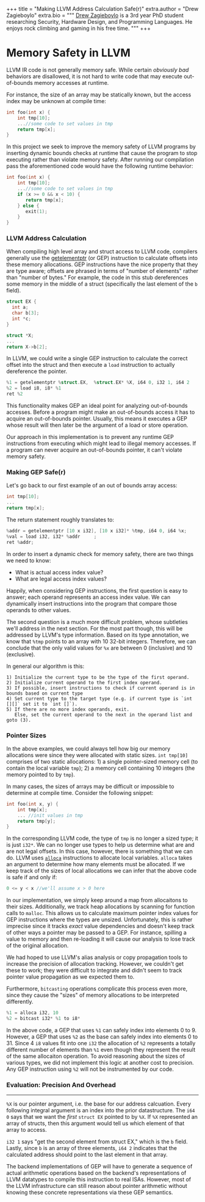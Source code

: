 +++
title = "Making LLVM Address Calculation Safe(r)"
extra.author = "Drew Zagieboylo"
extra.bio = """
  [Drew Zagieboylo](https://www.cs.cornell.edu/~dzag/) is a 3rd year PhD student researching Security, Hardware Design, and Programming Languages. He enjoys rock climbing and gaming in his free time.
"""
+++

# Memory Safety in LLVM

LLVM IR code is not generally memory safe.
While certain *obviously bad* behaviors are
disallowed, it is not hard to write code that
may execute out-of-bounds memory accesses at runtime.

For instance, the size of an
array may be statically known,
but the access index may be unknown at compile time:

```C
int foo(int x) {
    int tmp[10];
    ...//some code to set values in tmp
    return tmp[x];
}
```
In this project we seek to improve the memory
safety of LLVM programs by inserting dynamic bounds
checks at runtime that cause the program to stop
executing rather than violate memory safety.
After running our compilation pass the aforementioned
code would have the following runtime behavior:

```C
int foo(int x) {
    int tmp[10];
    ...//some code to set values in tmp
    if (x >= 0 && x < 10) {
       return tmp[x];
    } else {
       exit(1);
    }
}
```
### LLVM Address Calculation

When compiling high level array and struct access to LLVM code, compilers
generally use the [getelementptr](https://llvm.org/docs/GetElementPtr.html)
(or GEP) instruction to calculate offsets into these memory allocations.
GEP instructions have the nice property that they are type aware; offsets are phrased
in terms of "number of elements" rather than "number of bytes."
For example, the code in this stub dereferences some memory in
the middle of a struct (specifically the last element of the `b` field).

```C
struct EX {
  int a;
  char b[3];
  int *c;
}

struct *X;
...
return X->b[2];
```

In LLVM, we could write a single GEP instruction to calculate
the correct offset into the struct and then execute a `load` instruction
to actually dereference the pointer.

```C
%1 = getelementptr %struct.EX,  %struct.EX* %X, i64 0, i32 1, i64 2
%2 = load i8, i8* %1
ret %2
```

This functionality makes GEP an ideal point for analyzing out-of-bounds accesses.
Before a program might make an out-of-bounds access it has to
acquire an out-of-bounds pointer. Usually, this means it
executes a GEP whose result will then later be the argument of a
load or store operation.

Our approach in this implementation is to prevent any
runtime GEP instructions from executing which might lead to
illegal memory accesses. If a program can never acquire
an out-of-bounds pointer, it can't violate memory safety.

### Making GEP Safe(r)

Let's go back to our first example of an out of bounds array access:

```C
int tmp[10];
...
return tmp[x];
```

The return statement roughly translates to:

```C
%addr = getelementptr [10 x i32], [10 x i32]* %tmp, i64 0, i64 %x;
%val = load i32, i32* %addr     ;
ret %addr;
```

In order to insert a dynamic check for memory safety, there
are two things we need to know:

 - What is actual access index value?
 - What are legal access index values?

Happily, when considering GEP instructions, the first question is easy
to answer; each operand represents an access index
value. We can dynamically insert instructions into the program that compare
those operands to other values.

The second question is a much more difficult problem,
whose subtleties we'll address in the next section.
For the most part though, this will be addressed by LLVM's type
information. Based on its type annotation, we know
 that `%tmp` points to an array with 10 32-bit integers.
Therefore, we can conclude that the only valid values for `%x` are
between 0 (inclusive) and 10 (exclusive).

In general our algorithm is this:

```
1) Initialize the current type to be the type of the first operand.
2) Initialize current operand to the first index operand.
3) If possible, insert instructions to check if current operand is in bounds based on current type
4) Set current type to the target type (e.g. if current type is `int [][]` set it to `int []`).
5) If there are no more index operands, exit.
   Else, set the current operand to the next in the operand list and goto (3).
```

### Pointer Sizes

In the above examples, we could always tell how big our memory allocations
were since they were allocated with static sizes. `int tmp[10]` comprises of
two static allocations: 1) a single pointer-sized memory cell (to contain the local variable `tmp`); 2) a memory cell
containing 10 integers (the memory pointed to by `tmp`).

In many cases, the sizes of arrays may be difficult or impossible to determine at compile
time. Consider the following snippet:

```C
int foo(int x, y) {
    int tmp[x];
    ... //init values in tmp
    return tmp[y];
}
```
In the corresponding LLVM code, the type of `tmp` is no longer a sized type;
it is just `i32*`. We can no longer use types to help us determine what
are and are not legal offsets. In this case, however, there is something
that we can do. LLVM uses [`alloca`](https://llvm.org/docs/LangRef.html#alloca-instruction)
instructions to allocate local variables. `alloca` takes an argument to
determine how many elements must be allocated. If we keep track of the
sizes of local allocations we can infer that the above code is safe if and only if:

```C
0 <= y < x //we'll assume x > 0 here
```

In our implementation, we simply keep around a map from allocaitons to their sizes.
Additionally, we track heap allocations by scanning for function calls to `malloc`.
This allows us to calculate maximum pointer index values for GEP instructions
where the types are unsized. Unfortunately, this is rather imprecise since
it tracks *exact* value dependencies and doesn't keep track of other ways
a pointer may be passed to a GEP. For instance, spilling a value to memory
and then re-loading it will cause our analysis to lose track of the original
allocation.

We had hoped to use LLVM's alias analysis or copy propagation tools
to increase the precision of allocation tracking. However, we couldn't get
these to work; they were difficult to integrate and didn't seem to track
pointer value propagation as we expected them to.

Furthermore, `bitcasting` operations complicate this process
even more, since they cause the "sizes" of memory allocations to
be interpreted differently.

```C
%1 = alloca i32, 10
%2 = bitcast i32* %1 to i8*
```

In the above code, a GEP that uses `%1` can safely index into elements 0 to 9.
However, a GEP that uses `%2` as the base can safely index into elements 0 to 31.
Since 4 `i8` values fit into one `i32` the allocation of `%2` represents a totally
different number of elements than `%1` even though they represent the result of the
same allocaiton operation. To avoid reasoning about the sizes of various types,
we did not implement this logic at another cost to precision. Any GEP instruction
using `%2` will not be instrumented by our code.

### Evaluation: Precision And Overhead


-----------

`%X` is our pointer argument, i.e. the base for our address calcuation.
Every following integral argument is an index into the prior datastructure.
The `i64 0` says that we want the *first* `struct EX` pointed to by `%X`.
If `%X` represented an array of structs, then this argument would tell us
which element of that array to access.

`i32 1` says "get the second element from struct EX," which is the `b` field.
Lastly, since `b` is an array of three elements, `i64 2` indicates
that the calculated address should point to the last element in that array.

The backend implementations of GEP will have to generate a sequence of actual
arithmetic operations based on the backend's representations of LLVM datatypes
to compile this instruction to real ISAs. However, most of the LLVM infrastructure
can still reason about pointer arithmetic without knowing these concrete representations
via these GEP semantics.

